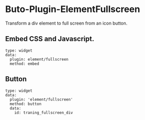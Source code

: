 # Buto-Plugin-ElementFullscreen
Transform a div element to full screen from an icon button.
## Embed CSS and Javascript.
```
type: widget
data:
  plugin: element/fullscreen
  method: embed
```
## Button
```
type: widget
data:
  plugin: 'element/fullscreen'
  method: button
  data:
    id: traning_fullscreen_div
```
